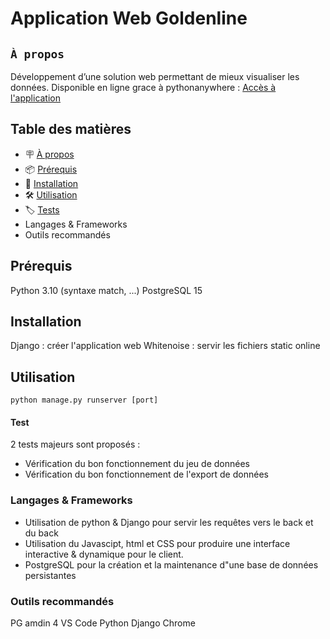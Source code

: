 # Application Web Goldenline


## `À propos`

Développement d’une solution web permettant de mieux visualiser les données. 
Disponible en ligne grace à pythonanywhere : [Accès à l'application](http://smartin17.eu.pythonanywhere.com/)

## Table des matières

- 🪧 [À propos](#à-propos)
- 📦 [Prérequis](#prérequis)
- 🚀 [Installation](#installation)
- 🛠️ [Utilisation](#utilisation)
- 🏷 [️Tests](#test)
- Langages & Frameworks
- Outils recommandés

## Prérequis

Python 3.10 (syntaxe match, ...)
PostgreSQL 15

## Installation

Django : créer l'application web
Whitenoise : servir les fichiers static online

## Utilisation

`python manage.py runserver [port]` 

#### Test

2 tests majeurs sont proposés :
- Vérification du bon fonctionnement du jeu de données
- Vérification du bon fonctionnement de l'export de données

### Langages & Frameworks

- Utilisation de python & Django pour servir les requêtes vers le back et du back
- Utilisation du Javascipt, html et CSS pour produire une interface interactive & dynamique pour le client.
- PostgreSQL pour la création et la maintenance d"une base de données persistantes

### Outils recommandés

PG amdin 4
VS Code
Python
Django
Chrome

